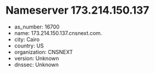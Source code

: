 # Nameserver 173.214.150.137

* as_number: 16700
* name: 173.214.150.137.cnsnext.com.
* city: Cairo
* country: US
* organization: CNSNEXT
* version: Unknown
* dnssec: Unknown
